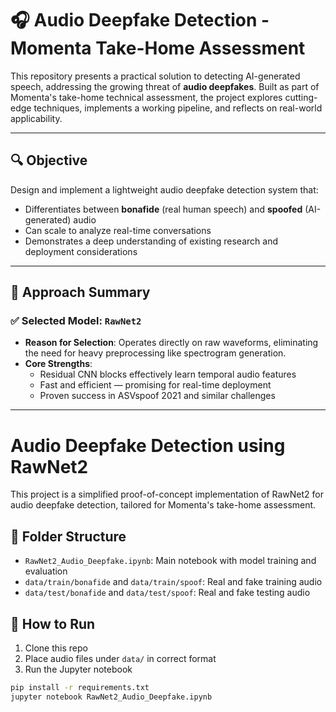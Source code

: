 # 🎧 Audio Deepfake Detection - Momenta Take-Home Assessment

This repository presents a practical solution to detecting AI-generated speech, addressing the growing threat of **audio deepfakes**. Built as part of Momenta's take-home technical assessment, the project explores cutting-edge techniques, implements a working pipeline, and reflects on real-world applicability.

---

## 🔍 Objective

Design and implement a lightweight audio deepfake detection system that:
- Differentiates between **bonafide** (real human speech) and **spoofed** (AI-generated) audio
- Can scale to analyze real-time conversations
- Demonstrates a deep understanding of existing research and deployment considerations

---

## 🧠 Approach Summary

### ✅ Selected Model: `RawNet2`

- **Reason for Selection**: Operates directly on raw waveforms, eliminating the need for heavy preprocessing like spectrogram generation.
- **Core Strengths**:
  - Residual CNN blocks effectively learn temporal audio features
  - Fast and efficient — promising for real-time deployment
  - Proven success in ASVspoof 2021 and similar challenges

---

# Audio Deepfake Detection using RawNet2

This project is a simplified proof-of-concept implementation of RawNet2 for audio deepfake detection, tailored for Momenta's take-home assessment.

## 📁 Folder Structure

- `RawNet2_Audio_Deepfake.ipynb`: Main notebook with model training and evaluation
- `data/train/bonafide` and `data/train/spoof`: Real and fake training audio
- `data/test/bonafide` and `data/test/spoof`: Real and fake testing audio

## 🧪 How to Run

1. Clone this repo
2. Place audio files under `data/` in correct format
3. Run the Jupyter notebook

```bash
pip install -r requirements.txt
jupyter notebook RawNet2_Audio_Deepfake.ipynb


